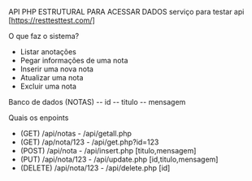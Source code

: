 API PHP ESTRUTURAL PARA ACESSAR DADOS
serviço para testar api [https://resttesttest.com/]

O que faz o sistema?
- Listar anotações
- Pegar informações de uma nota
- Inserir uma nova nota
- Atualizar uma nota
- Excluir uma nota

Banco de dados (NOTAS)
-- id
-- titulo
-- mensagem

Quais os enpoints
- (GET) /api/notas       - /api/getall.php
- (GET) /ap/nota/123     - /api/get.php?id=123
- (POST) /api/nota       - /api/insert.php [titulo,mensagem]
- (PUT) /api/nota/123    - /api/update.php [id,titulo,mensagem]
- (DELETE) /api/nota/123 - /api/delete.php [id]
